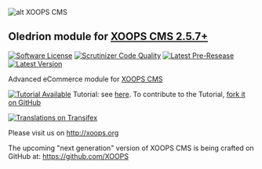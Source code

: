 ![alt XOOPS CMS](http://xoops.org/images/logoXoops4GithubRepository.png)
## Oledrion module for [XOOPS CMS 2.5.7+](https://xoops.org)
[![Software License](https://img.shields.io/badge/license-GPL-brightgreen.svg?style=flat)](LICENSE) 
[![Scrutinizer Code Quality](https://img.shields.io/scrutinizer/g/mambax7/presenter.svg?style=flat)](https://scrutinizer-ci.com/g/mambax7/presenter/?branch=master)
[![Latest Pre-Resease](https://img.shields.io/github/tag/XoopsModules25x/presenter.svg?style=flat)](https://github.com/XoopsModules25x/presenter/tags/)
[![Latest Version](https://img.shields.io/github/release/XoopsModules25x/presenter.svg?style=flat)](https://github.com/XoopsModules25x/presenter/releases/)

Advanced eCommerce module for [XOOPS CMS](http://xoops.org) 

[![Tutorial Available](http://xoops.org/images/tutorial-available-blue.svg)](https://www.gitbook.com/book/mambax7/xoops-oledrion-tutorial/) Tutorial: see [here](https://www.gitbook.com/book/mambax7/xoops-oledrion-tutorial/). 
To contribute to the Tutorial, [fork it on GitHub](https://github.com/XoopsDocs/oledrion-tutorial)

[![Translations on Transifex](http://xoops.org/images/translations-transifex-blue.svg)](https://www.transifex.com/xoops) 

Please visit us on http://xoops.org

The upcoming "next generation" version of XOOPS CMS is being crafted on GitHub at: https://github.com/XOOPS